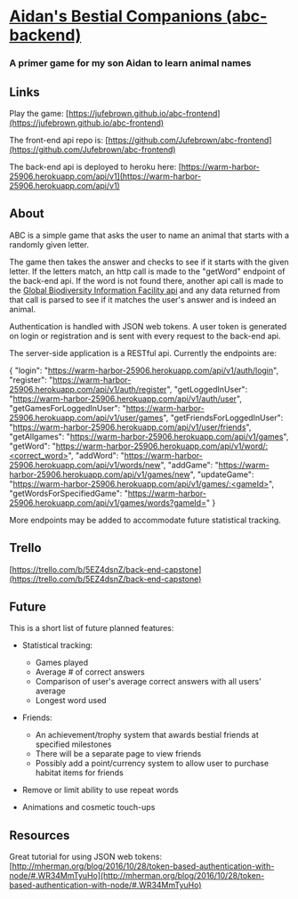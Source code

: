# [Aidan's Bestial Companions (abc-backend)](https://jufebrown.github.io/abc-backend)
### A primer game for my son Aidan to learn animal names


## Links

Play the game:
[https://jufebrown.github.io/abc-frontend](https://jufebrown.github.io/abc-frontend)

The front-end api repo is:
[https://github.com/Jufebrown/abc-frontend](https://github.com/Jufebrown/abc-frontend)

The back-end api is deployed to heroku here:
[https://warm-harbor-25906.herokuapp.com/api/v1](https://warm-harbor-25906.herokuapp.com/api/v1)


## About

ABC is a simple game that asks the user to name an animal that starts with a randomly given letter.

The game then takes the answer and checks to see if it starts with the given letter. If the letters match, an http call is made to the "getWord" endpoint of the back-end api. If the word is not found there, another api call is made to the [Global Biodiversity Information Facility api](http://www.gbif.org/developer/species) and any data returned from that call is parsed to see if it matches the user's answer and is indeed an animal.

Authentication is handled with JSON web tokens. A user token is generated on login or registration and is sent with every request to the back-end api.

The server-side application is a RESTful api. Currently the endpoints are:

{
  "login": "https://warm-harbor-25906.herokuapp.com/api/v1/auth/login",
  "register": "https://warm-harbor-25906.herokuapp.com/api/v1/auth/register",
  "getLoggedInUser": "https://warm-harbor-25906.herokuapp.com/api/v1/auth/user",
  "getGamesForLoggedInUser": "https://warm-harbor-25906.herokuapp.com/api/v1/user/games",
  "getFriendsForLoggedInUser": "https://warm-harbor-25906.herokuapp.com/api/v1/user/friends",
  "getAllgames": "https://warm-harbor-25906.herokuapp.com/api/v1/games",
  "getWord": "https://warm-harbor-25906.herokuapp.com/api/v1/word/:<correct_word>",
  "addWord": "https://warm-harbor-25906.herokuapp.com/api/v1/words/new",
  "addGame": "https://warm-harbor-25906.herokuapp.com/api/v1/games/new",
  "updateGame": "https://warm-harbor-25906.herokuapp.com/api/v1/games/:<gameId>",
  "getWordsForSpecifiedGame": "https://warm-harbor-25906.herokuapp.com/api/v1/games/words?gameId=<gameId>"
}

More endpoints may be added to accommodate future statistical tracking.

## Trello
[https://trello.com/b/5EZ4dsnZ/back-end-capstone](https://trello.com/b/5EZ4dsnZ/back-end-capstone)


## Future

This is a short list of future planned features:

* Statistical tracking:
  * Games played
  * Average # of correct answers
  * Comparison of user's average correct answers with all users' average
  * Longest word used

* Friends:
  * An achievement/trophy system that awards bestial friends at specified milestones
  * There will be a separate page to view friends
  *  Possibly add a point/currency system to allow user to purchase habitat items for friends

* Remove or limit ability to use repeat words

* Animations and cosmetic touch-ups



## Resources

Great tutorial for using JSON web tokens:
[http://mherman.org/blog/2016/10/28/token-based-authentication-with-node/#.WR34MmTyuHo](http://mherman.org/blog/2016/10/28/token-based-authentication-with-node/#.WR34MmTyuHo)
